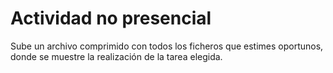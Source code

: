 # Actividad no presencial

Sube un archivo comprimido con todos los ficheros que estimes oportunos, donde se muestre la realización de la tarea elegida.
